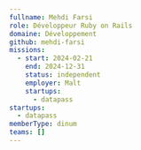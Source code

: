 ```yaml
---
fullname: Mehdi Farsi
role: Développeur Ruby on Rails
domaine: Développement
github: mehdi-farsi
missions:
  - start: 2024-02-21
    end: 2024-12-31
    status: independent
    employer: Malt
    startups:
      - datapass
startups:
  - datapass
memberType: dinum
teams: []
---
```

